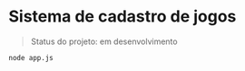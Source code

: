 <h1>Sistema de cadastro de jogos </h1>

>Status do projeto: em desenvolvimento

```
node app.js
```
